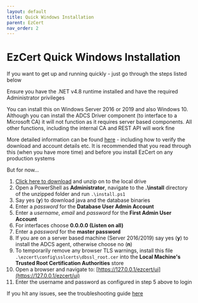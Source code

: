 ```yaml
---
layout: default
title: Quick Windows Installation
parent: EzCert
nav_order: 2
---
```


# EzCert Quick Windows Installation

 

If you want to get up and running quickly - just go through the steps listed below  

Ensure you have the .NET v4.8 runtime installed and have the required Administrator privileges  

You can install this on Windows Server 2016 or 2019 and also Windows 10. Although you can install the ADCS Driver component (to interface to a Microsoft CA) it will not function as it requires server based components. All other functions, including the internal CA and REST API will work fine

More detailed information can be found [here](.\installation.html) - including how to verify the download and account details etc. It is recommended that you read through this (when you have more time) and before you install EzCert on any production systems 

But for now...

 

1. [Click here to download](https://krestfield.s3.eu-west-2.amazonaws.com/ezcert/v1.0.1/ezcert.zip) and unzip on to the local drive
2. Open a PowerShell as **Administrator**, navigate to the **.\install** directory of the unzipped folder and run ``.\install.ps1``
3. Say yes (**y**) to download java and the database binaries
4. Enter a *password* for the **Database User Admin Account**
5. Enter a *username*, *email* and *password* for the **First Admin User Account**
6. For interfaces choose **0.0.0.0 (Listen on all)**
7. Enter a *password* for the **master password**
8. If you are on a server based machine (Server 2016/2019) say yes (**y**) to install the ADCS agent, otherwise choose no (**n**)
9. To temporarily remove any browser TLS warnings, install this file ``.\ezcert\config\sslcerts\dbssl_root.cer`` into the **Local Machine's**  **Trusted Root Certification Authorities** store  
10. Open a browser and navigate to: [https://127.0.0.1/ezcert/ui](https://127.0.0.1/ezcert/ui)
11. Enter the username and password as configured in step 5 above to login



If you hit any issues, see the troubleshooting guide [here](install_troubleshooting.html)
